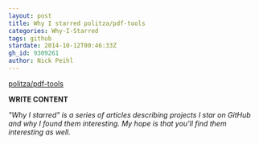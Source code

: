 ```yaml
---
layout: post
title: Why I starred politza/pdf-tools
categories: Why-I-Starred
tags: github
stardate: 2014-10-12T00:46:33Z
gh_id: 9309261
author: Nick Peihl
---
```


[politza/pdf-tools](star.repo.html_url)

**WRITE CONTENT**

*"Why I starred" is a series of articles describing projects I star on GitHub and why I found them interesting. My hope is that you'll find them interesting as well.*

